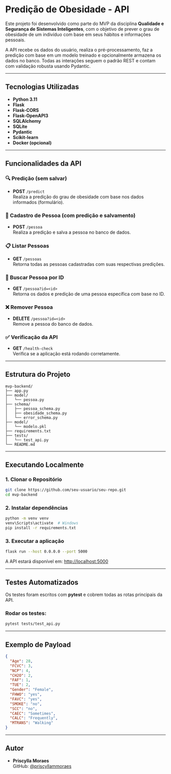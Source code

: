 
# Predição de Obesidade - API

Este projeto foi desenvolvido como parte do MVP da disciplina **Qualidade e Segurança de Sistemas Inteligentes**, com o objetivo de prever o grau de obesidade de um indivíduo com base em seus hábitos e informações pessoais.

A API recebe os dados do usuário, realiza o pré-processamento, faz a predição com base em um modelo treinado e opcionalmente armazena os dados no banco. Todas as interações seguem o padrão REST e contam com validação robusta usando Pydantic.

---

## Tecnologias Utilizadas

- **Python 3.11**
- **Flask**
- **Flask-CORS**
- **Flask-OpenAPI3**
- **SQLAlchemy**
- **SQLite**
- **Pydantic**
- **Scikit-learn**
- **Docker (opcional)**

---

## Funcionalidades da API

### 🔍 Predição (sem salvar)
- **POST** `/predict`  
  Realiza a predição do grau de obesidade com base nos dados informados (formulário).

### 🧍 Cadastro de Pessoa (com predição e salvamento)
- **POST** `/pessoa`  
  Realiza a predição e salva a pessoa no banco de dados.

### 📋 Listar Pessoas
- **GET** `/pessoas`  
  Retorna todas as pessoas cadastradas com suas respectivas predições.

### 🔎 Buscar Pessoa por ID
- **GET** `/pessoa?id=<id>`  
  Retorna os dados e predição de uma pessoa específica com base no ID.

### ❌ Remover Pessoa
- **DELETE** `/pessoa?id=<id>`  
  Remove a pessoa do banco de dados.

### ✅ Verificação da API
- **GET** `/health-check`  
  Verifica se a aplicação está rodando corretamente.

---

## Estrutura do Projeto

```
mvp-backend/
├── app.py
├── model/
│   └── pessoa.py
├── schema/
│   ├── pessoa_schema.py
│   ├── obesidade_schema.py
│   └── error_schema.py
├── model/
│   └── modelo.pkl
├── requirements.txt
├── tests/
│   └── test_api.py
└── README.md
```

---

## Executando Localmente

### 1. Clonar o Repositório

```bash
git clone https://github.com/seu-usuario/seu-repo.git
cd mvp-backend
```

### 2. Instalar dependências

```bash
python -m venv venv
venv\Scripts\activate  # Windows
pip install -r requirements.txt
```

### 3. Executar a aplicação

```bash
flask run --host 0.0.0.0 --port 5000
```

A API estará disponível em: [http://localhost:5000](http://localhost:5000)

---

## Testes Automatizados

Os testes foram escritos com **pytest** e cobrem todas as rotas principais da API.

### Rodar os testes:

```bash
pytest tests/test_api.py
```

---

## Exemplo de Payload

```json
{
  "Age": 28,
  "FCVC": 3,
  "NCP": 4,
  "CH2O": 2,
  "FAF": 1,
  "TUE": 2,
  "Gender": "Female",
  "FHWO": "yes",
  "FAVC": "yes",
  "SMOKE": "no",
  "SCC": "no",
  "CAEC": "Sometimes",
  "CALC": "Frequently",
  "MTRANS": "Walking"
}
```

---

## Autor

- **Priscylla Moraes**  
  GitHub: [@priscyllammoraes](https://github.com/priscyllammoraes)

